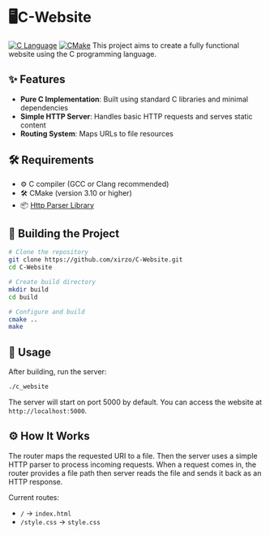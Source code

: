 # 🖥️C-Website

[![C Language](https://img.shields.io/badge/Language-C-blue.svg)](https://en.wikipedia.org/wiki/C_(programming_language))
[![CMake](https://img.shields.io/badge/Build-CMake-green.svg)](https://cmake.org/)
This project aims to create a fully functional website using the C programming language.

## ✨ Features

- **Pure C Implementation**: Built using standard C libraries and minimal dependencies
- **Simple HTTP Server**: Handles basic HTTP requests and serves static content
- **Routing System**: Maps URLs to file resources

## 🛠 Requirements

- ⚙️ C compiler (GCC or Clang recommended)
- 🛠 CMake (version 3.10 or higher)
- 📦 [Http Parser Library](https://github.com/xirzo/httpparser)

## 🔧 Building the Project

```bash
# Clone the repository
git clone https://github.com/xirzo/C-Website.git
cd C-Website

# Create build directory
mkdir build
cd build

# Configure and build
cmake ..
make
```

## 🚀 Usage

After building, run the server:

```bash
./c_website
```

The server will start on port 5000 by default. You can access the website at `http://localhost:5000`.

## ⚙️ How It Works

The router maps the requested URI to a file. Then the server uses a simple HTTP parser to process incoming requests. When a request comes in, the router provides a file path then server reads the file and sends it back as an HTTP response.

Current routes:

- `/` → `index.html`
- `/style.css` → `style.css`

